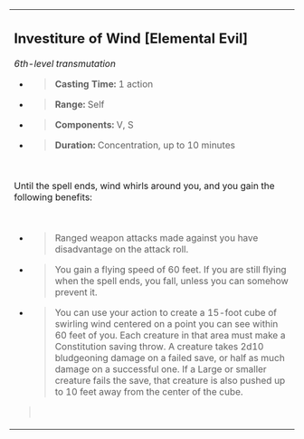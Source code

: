 <table><tbody><tr class="odd"><td><h2 id="investiture-of-wind-elemental-evil"><strong>Investiture of Wind</strong> [Elemental Evil]</h2><p><em>6th-level transmutation</em></p><ul><li><blockquote><p><strong>Casting Time:</strong> 1 action</p></blockquote></li><li><blockquote><p><strong>Range:</strong> Self</p></blockquote></li><li><blockquote><p><strong>Components:</strong> V, S</p></blockquote></li><li><blockquote><p><strong>Duration:</strong> Concentration, up to 10 minutes</p></blockquote></li></ul><p> </p><p>Until the spell ends, wind whirls around you, and you gain the following benefits:</p><p> </p><ul><li><blockquote><p>Ranged weapon attacks made against you have disadvantage on the attack roll.</p></blockquote></li><li><blockquote><p>You gain a flying speed of 60 feet. If you are still flying when the spell ends, you fall, unless you can somehow prevent it.</p></blockquote></li><li><blockquote><p>You can use your action to create a 15-foot cube of swirling wind centered on a point you can see within 60 feet of you. Each creature in that area must make a Constitution saving throw. A creature takes 2d10 bludgeoning damage on a failed save, or half as much damage on a successful one. If a Large or smaller creature fails the save, that creature is also pushed up to 10 feet away from the center of the cube.</p></blockquote></li></ul><blockquote><p> </p></blockquote></td></tr></tbody></table>